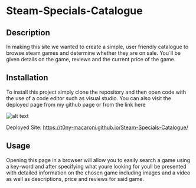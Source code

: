 # Steam-Specials-Catalogue

## Description 
In making this site we wanted to create a simple, user friendly catalogue to browse steam games and determine whether they are on sale. You`ll be given details on the game, reviews and the current price of the game.

## Installation 
To install this project simply clone the repository and then open code with the use of a code editor such as visual studio. You can also visit the deployed page from my github page or from the link here

![alt text](./assets/Images/screencapture-t0ny-macaroni-github-io-Steam-Specials-Catalogue-2023-07-19-11_58_01.png)

Deployed Site: https://t0ny-macaroni.github.io/Steam-Specials-Catalogue/


## Usage
Opening this page in a browser will allow you to easily search a game using a key-word and after specifying what youre looking for youll be presented
with detailed information on the chosen game including images and a video as well as descriptions, price and reviews for said game.

